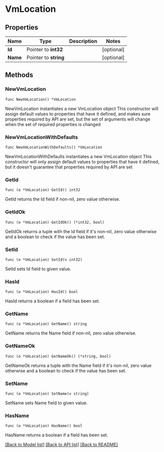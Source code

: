 # VmLocation

## Properties

Name | Type | Description | Notes
------------ | ------------- | ------------- | -------------
**Id** | Pointer to **int32** |  | [optional] 
**Name** | Pointer to **string** |  | [optional] 

## Methods

### NewVmLocation

`func NewVmLocation() *VmLocation`

NewVmLocation instantiates a new VmLocation object
This constructor will assign default values to properties that have it defined,
and makes sure properties required by API are set, but the set of arguments
will change when the set of required properties is changed

### NewVmLocationWithDefaults

`func NewVmLocationWithDefaults() *VmLocation`

NewVmLocationWithDefaults instantiates a new VmLocation object
This constructor will only assign default values to properties that have it defined,
but it doesn't guarantee that properties required by API are set

### GetId

`func (o *VmLocation) GetId() int32`

GetId returns the Id field if non-nil, zero value otherwise.

### GetIdOk

`func (o *VmLocation) GetIdOk() (*int32, bool)`

GetIdOk returns a tuple with the Id field if it's non-nil, zero value otherwise
and a boolean to check if the value has been set.

### SetId

`func (o *VmLocation) SetId(v int32)`

SetId sets Id field to given value.

### HasId

`func (o *VmLocation) HasId() bool`

HasId returns a boolean if a field has been set.

### GetName

`func (o *VmLocation) GetName() string`

GetName returns the Name field if non-nil, zero value otherwise.

### GetNameOk

`func (o *VmLocation) GetNameOk() (*string, bool)`

GetNameOk returns a tuple with the Name field if it's non-nil, zero value otherwise
and a boolean to check if the value has been set.

### SetName

`func (o *VmLocation) SetName(v string)`

SetName sets Name field to given value.

### HasName

`func (o *VmLocation) HasName() bool`

HasName returns a boolean if a field has been set.


[[Back to Model list]](../README.md#documentation-for-models) [[Back to API list]](../README.md#documentation-for-api-endpoints) [[Back to README]](../README.md)


